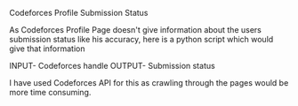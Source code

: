 Codeforces Profile Submission Status

As Codeforces Profile Page doesn't give information about the users submission status like his accuracy, here is a  python script which would give that information

INPUT- Codeforces handle
OUTPUT- Submission status

I have used Codeforces API for this as crawling through the pages would be more time consuming.
